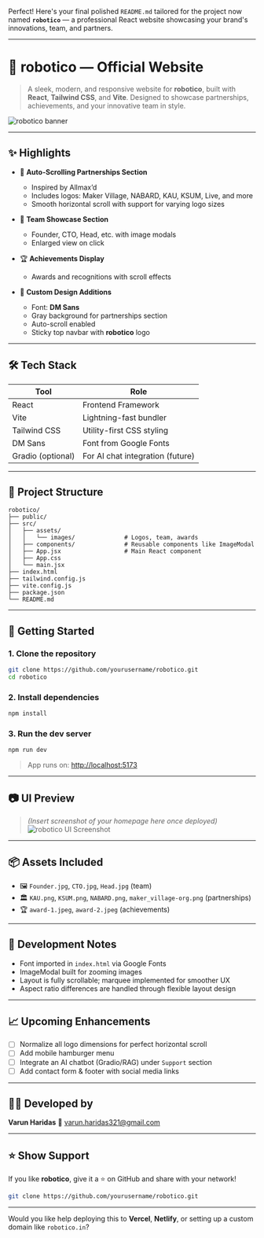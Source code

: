 Perfect! Here's your final polished `README.md` tailored for the project now named **`robotico`** — a professional React website showcasing your brand's innovations, team, and partners.

---

# 🤖 robotico — Official Website

> A sleek, modern, and responsive website for **robotico**, built with **React**, **Tailwind CSS**, and **Vite**. Designed to showcase partnerships, achievements, and your innovative team in style.

![robotico banner](./src/assets/images/banner-placeholder.png) <!-- Replace with actual banner image -->

---

## ✨ Highlights

* 🎯 **Auto-Scrolling Partnerships Section**

  * Inspired by Allmax’d
  * Includes logos: Maker Village, NABARD, KAU, KSUM, Live, and more
  * Smooth horizontal scroll with support for varying logo sizes

* 👥 **Team Showcase Section**

  * Founder, CTO, Head, etc. with image modals
  * Enlarged view on click

* 🏆 **Achievements Display**

  * Awards and recognitions with scroll effects

* 🎨 **Custom Design Additions**

  * Font: **DM Sans**
  * Gray background for partnerships section
  * Auto-scroll enabled
  * Sticky top navbar with **robotico** logo

---

## 🛠️ Tech Stack

| Tool              | Role                             |
| ----------------- | -------------------------------- |
| React             | Frontend Framework               |
| Vite              | Lightning-fast bundler           |
| Tailwind CSS      | Utility-first CSS styling        |
| DM Sans           | Font from Google Fonts           |
| Gradio (optional) | For AI chat integration (future) |

---

## 📁 Project Structure

```
robotico/
├── public/
├── src/
│   ├── assets/
│   │   └── images/              # Logos, team, awards
│   ├── components/              # Reusable components like ImageModal
│   ├── App.jsx                  # Main React component
│   ├── App.css
│   └── main.jsx
├── index.html
├── tailwind.config.js
├── vite.config.js
├── package.json
└── README.md
```

---

## 🚀 Getting Started

### 1. Clone the repository

```bash
git clone https://github.com/yourusername/robotico.git
cd robotico
```

### 2. Install dependencies

```bash
npm install
```

### 3. Run the dev server

```bash
npm run dev
```

> App runs on: [http://localhost:5173](http://localhost:5173)

---

## 📷 UI Preview

> *(Insert screenshot of your homepage here once deployed)*
> ![robotico UI Screenshot](./src/assets/images/preview.png)

---

## 📦 Assets Included

* 🖼️ `Founder.jpg`, `CTO.jpg`, `Head.jpg` (team)
* 🏛️ `KAU.png`, `KSUM.png`, `NABARD.png`, `maker_village-org.png` (partnerships)
* 🏆 `award-1.jpeg`, `award-2.jpeg` (achievements)

---

## 📌 Development Notes

* Font imported in `index.html` via Google Fonts
* ImageModal built for zooming images
* Layout is fully scrollable; marquee implemented for smoother UX
* Aspect ratio differences are handled through flexible layout design

---

## 📈 Upcoming Enhancements

* [ ] Normalize all logo dimensions for perfect horizontal scroll
* [ ] Add mobile hamburger menu
* [ ] Integrate an AI chatbot (Gradio/RAG) under `Support` section
* [ ] Add contact form & footer with social media links

---

## 👨‍💻 Developed by

**Varun Haridas**
📧 [varun.haridas321@gmail.com](mailto:varun.haridas321@gmail.com)

---

## ⭐️ Show Support

If you like **robotico**, give it a ⭐️ on GitHub and share with your network!

```bash
git clone https://github.com/yourusername/robotico.git
```

---

Would you like help deploying this to **Vercel**, **Netlify**, or setting up a custom domain like `robotico.in`?
